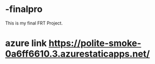 # -finalpro
This is my final FRT Project.
# azure link https://polite-smoke-0a6ff6610.3.azurestaticapps.net/
